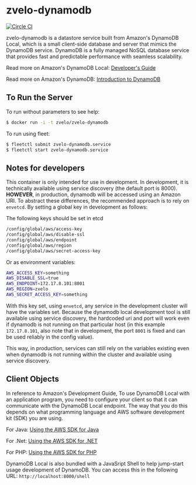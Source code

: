 # zvelo-dynamodb

[![Circle CI](https://circleci.com/gh/zvelo/zvelo-dynamodb.svg?style=svg&circle-token=65b93dcb49290d271efc8d63f47ee5c83d7ac15e)](https://circleci.com/gh/zvelo/zvelo-dynamodb)

zvelo-dynamodb is a datastore service built from Amazon's DynamoDB Local, which is a small client-side database and server that mimics the DynamoDB service. DynamoDB is a fully managed NoSQL database service that provides fast and predictable performance with seamless scalability.

Read more on Amazon's DynamoDB Local: [Developer's Guide](http://docs.aws.amazon.com/amazondynamodb/latest/developerguide/Tools.DynamoDBLocal.html)

Read more on Amazon's DynamoDB: [Introduction to DynamoDB](http://docs.aws.amazon.com/amazondynamodb/latest/developerguide/Introduction.html)

## To Run the Server

To run without parameters to see help:

```bash
$ docker run -i -t zvelo/zvelo-dynamodb
```

To run using fleet:

```bash
$ fleetctl submit zvelo-dynamodb.service
$ fleetctl start zvelo-dynamodb.service
```

## Notes for developers

This container is only intended for use in development. In development, it is technically available using service discovery (the default port is 8000). **HOWEVER**, in production, dynamodb will be accessed using an Amazon URI. To abstract these differences, the recommended approach is to rely on `envetcd`. By setting a global key in development as follows:

The following keys should be set in etcd
```bash
/config/global/aws/access-key
/config/global/aws/disable-ssl
/config/global/aws/endpoint
/config/global/aws/region
/config/global/aws/secret-access-key
```
Or as environment variables:
```bash
AWS_ACCESS_KEY=something
AWS_DISABLE_SSL=true
AWS_ENDPOINT=172.17.8.101:8001
AWS_REGION=zvelo
AWS_SECRET_ACCESS_KEY=something
```

With this key set, using `envetcd`, any service in the development cluster will have the variables set. Because the dynamodb local development tool is still available using service discovery, the hardcoded uri and port will work even if dynamodb is not running on that particular host (in this example `172.17.8.101`, also note that in development, the port `8001` is fixed and can be used reliably in the config value).

This way, in production, services can still rely on the variables existing even when dynamodb is not running within the cluster and available using service discovery.

## Client Objects

In reference to Amazon's Development Guide, To use DynamoDB Local with an application program, you need to configure your client so that it can communicate with the DynamoDB Local endpoint. The way that you do this depends on what programming language and AWS software development kit (SDK) you are using.

For Java: [Using the AWS SDK for Java](http://docs.aws.amazon.com/amazondynamodb/latest/developerguide/AboutJava.html)

For .Net: [Using the AWS SDK for .NET](http://docs.aws.amazon.com/amazondynamodb/latest/developerguide/UsingAWSsdkForDotNet.html)

For  PHP: [Using the AWS SDK for PHP](http://docs.aws.amazon.com/amazondynamodb/latest/developerguide/UsingAWSSDK.html)

DynamoDB Local is also bundled with a JavaSript Shell to help jump-start usage development of DynamoDB. 
You can access this in the following URL: `http://localhost:8000/shell`
